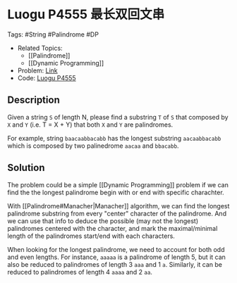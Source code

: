 # Luogu P4555 最长双回文串


Tags: #String #Palindrome #DP

* Related Topics:
  * [[Palindrome]]
  * [[Dynamic Programming]]
* Problem: [Link][1]
* Code: [Luogu P4555][2]


## Description

Given a string `S` of length N, please find a substring `T` of `S` that composed by `X` and `Y` (i.e. T = X + Y) that both `X` and `Y` are palindromes.

For example, string `baacaabbacabb` has the longest substring `aacaabbacabb` which is composed by two palinedrome `aacaa` and `bbacabb`.

## Solution

The problem could be a simple [[Dynamic Programming]] problem if we can find the the longest palindrome begin with or end with specific charachter.

With [[Palindrome#Manacher|Manacher]] algorithm, we can find the longest palindrome substring from every "center" character of the palindrome. And we can use that info to deduce the possible (may not the longest) palindromes centered with the character, and mark the maximal/minimal length of the palindromes start/end with each characters.

When looking for the longest palindrome, we need to account for both odd and even lengths. For instance, `aaaaa` is a palindrome of length 5, but it can also be reduced to palindromes of length 3 `aaa` and 1 `a`. Similarly, it can be reduced to palindromes of length 4 `aaaa` and 2 `aa`.

[1]: https://www.luogu.com.cn/problem/P4555
[2]: https://github.com/Wizmann/ACM-ICPC/blob/master/Luogu/P4555.cc
